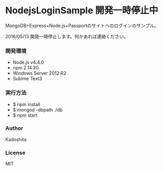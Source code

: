 # NodejsLoginSample **開発一時停止中**
MongoDB+Express+Node.js+Passportのサイトへのログインのサンプル。

2016/05/13 開発一時停止します。何かあれば連絡ください。
### 開発環境

* Node.js v4.4.0
* npm 2.14.20
* Windows Server 2012 R2
* Sublme Text3
 
### 実行方法

* $ npm install
* $ mongod -dbpath ./db
* $ npm start

### Author

Kadoshita

### License

MIT

